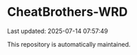 # CheatBrothers-WRD

Last updated: 2025-07-14 07:57:49

This repository is automatically maintained.
